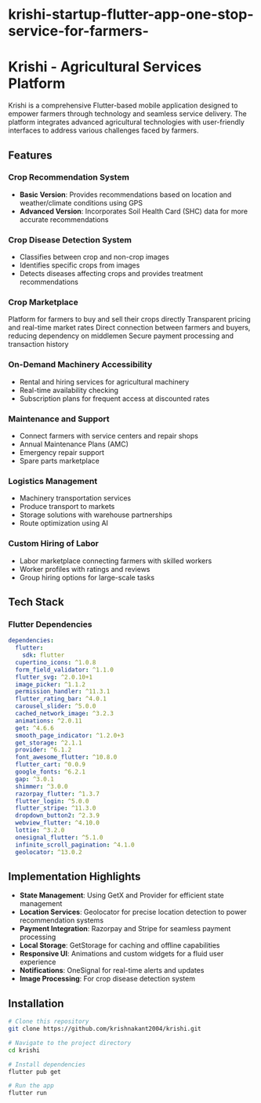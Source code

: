 # krishi-startup-flutter-app-one-stop-service-for-farmers-
# Krishi - Agricultural Services Platform

Krishi is a comprehensive Flutter-based mobile application designed to empower farmers through technology and seamless service delivery. The platform integrates advanced agricultural technologies with user-friendly interfaces to address various challenges faced by farmers.

## Features

### Crop Recommendation System
- **Basic Version**: Provides recommendations based on location and weather/climate conditions using GPS
- **Advanced Version**: Incorporates Soil Health Card (SHC) data for more accurate recommendations

### Crop Disease Detection System
- Classifies between crop and non-crop images
- Identifies specific crops from images
- Detects diseases affecting crops and provides treatment recommendations

### Crop Marketplace
Platform for farmers to buy and sell their crops directly
Transparent pricing and real-time market rates
Direct connection between farmers and buyers, reducing dependency on middlemen
Secure payment processing and transaction history

### On-Demand Machinery Accessibility
- Rental and hiring services for agricultural machinery
- Real-time availability checking
- Subscription plans for frequent access at discounted rates

### Maintenance and Support
- Connect farmers with service centers and repair shops
- Annual Maintenance Plans (AMC)
- Emergency repair support
- Spare parts marketplace

### Logistics Management
- Machinery transportation services
- Produce transport to markets
- Storage solutions with warehouse partnerships
- Route optimization using AI

### Custom Hiring of Labor
- Labor marketplace connecting farmers with skilled workers
- Worker profiles with ratings and reviews
- Group hiring options for large-scale tasks

## Tech Stack

### Flutter Dependencies
```yaml
dependencies:
  flutter:
    sdk: flutter
  cupertino_icons: ^1.0.8
  form_field_validator: ^1.1.0
  flutter_svg: ^2.0.10+1
  image_picker: ^1.1.2
  permission_handler: ^11.3.1
  flutter_rating_bar: ^4.0.1
  carousel_slider: ^5.0.0
  cached_network_image: ^3.2.3
  animations: ^2.0.11
  get: ^4.6.6
  smooth_page_indicator: ^1.2.0+3
  get_storage: ^2.1.1
  provider: ^6.1.2
  font_awesome_flutter: ^10.8.0
  flutter_cart: ^0.0.9
  google_fonts: ^6.2.1
  gap: ^3.0.1
  shimmer: ^3.0.0
  razorpay_flutter: ^1.3.7
  flutter_login: ^5.0.0
  flutter_stripe: ^11.3.0
  dropdown_button2: ^2.3.9
  webview_flutter: ^4.10.0
  lottie: ^3.2.0
  onesignal_flutter: ^5.1.0
  infinite_scroll_pagination: ^4.1.0
  geolocator: ^13.0.2
```

## Implementation Highlights

- **State Management**: Using GetX and Provider for efficient state management
- **Location Services**: Geolocator for precise location detection to power recommendation systems
- **Payment Integration**: Razorpay and Stripe for seamless payment processing
- **Local Storage**: GetStorage for caching and offline capabilities
- **Responsive UI**: Animations and custom widgets for a fluid user experience
- **Notifications**: OneSignal for real-time alerts and updates
- **Image Processing**: For crop disease detection system

## Installation

```bash
# Clone this repository
git clone https://github.com/krishnakant2004/krishi.git

# Navigate to the project directory
cd krishi

# Install dependencies
flutter pub get

# Run the app
flutter run
